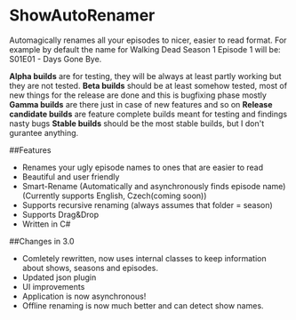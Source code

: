 ShowAutoRenamer
===============

Automagically renames all your episodes to nicer, easier to read format. For example by default the name for Walking Dead Season 1 Episode 1 will be:
S01E01 - Days Gone Bye. 

**Alpha builds** are for testing, they will be always at least partly working but they are not tested.
**Beta builds** should be at least somehow tested, most of new things for the release are done and this is bugfixing phase mostly
**Gamma builds** are there just in case of new features and so on
**Release candidate builds** are feature complete builds meant for testing and findings nasty bugs
**Stable builds** should be the most stable builds, but I don't gurantee anything. 

##Features
- Renames your ugly episode names to ones that are easier to read
- Beautiful and user friendly
- Smart-Rename (Automatically and asynchronously finds episode name) (Currently supports English, Czech(coming soon))
- Supports recursive renaming (always assumes that folder = season)
- Supports Drag&Drop
- Written in C#

##Changes in 3.0
- Comletely rewritten, now uses internal classes to keep information about shows, seasons and episodes.
- Updated json plugin
- UI improvements
- Application is now asynchronous!
- Offline renaming is now much better and can detect show names.
